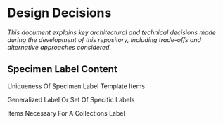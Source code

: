 # Design Decisions

_This document explains key architectural and technical decisions made during the development of this repository, including trade-offs and alternative approaches considered._

## Specimen Label Content

Uniqueness Of Specimen Label Template Items

Generalized Label Or Set Of Specific Labels

Items Necessary For A Collections Label
